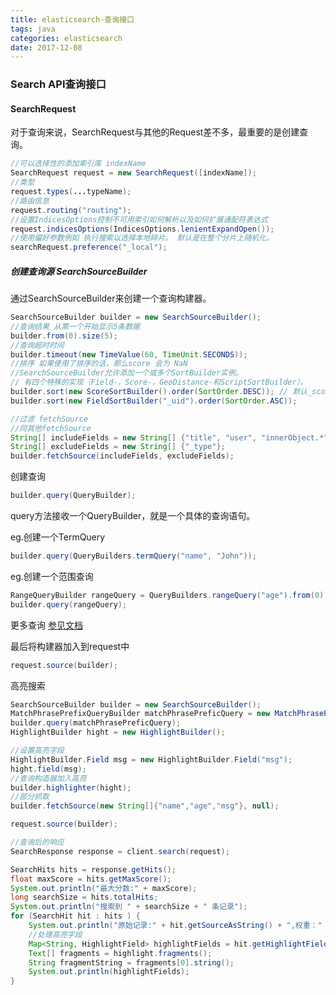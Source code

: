 ```yaml
---
title: elasticsearch-查询接口
tags: java 
categories: elasticsearch
date: 2017-12-08
---
```


### Search API查询接口

#### SearchRequest

对于查询来说，SearchRequest与其他的Request差不多，最重要的是创建查询。

```java
//可以选择性的添加索引库 indexName
SearchRequest request = new SearchRequest([indexName]);
//类型
request.types(...typeName);
//路由信息
request.routing("routing"); 
//设置IndicesOptions控制不可用索引如何解析以及如何扩展通配符表达式
request.indicesOptions(IndicesOptions.lenientExpandOpen()); 
//使用偏好参数例如 执行搜索以选择本地碎片。 默认是在整个分片上随机化。
searchRequest.preference("_local"); 
```

<!-- more -->

##### 创建查询源 SearchSourceBuilder

通过SearchSourceBuilder来创建一个查询构建器。
```java
SearchSourceBuilder builder = new SearchSourceBuilder(); 
//查询结果 从第一个开始显示5条数据
builder.from(0).size(5); 
//查询超时时间
builder.timeout(new TimeValue(60, TimeUnit.SECONDS)); 
//排序 如果使用了排序的话，那么score 会为 NaN
//SearchSourceBuilder允许添加一个或多个SortBuilder实例。 
// 有四个特殊的实现（Field-，Score-，GeoDistance-和ScriptSortBuilder）。
builder.sort(new ScoreSortBuilder().order(SortOrder.DESC)); // 默认_score
builder.sort(new FieldSortBuilder("_uid").order(SortOrder.ASC)); 

//过滤 fetchSource
//同其他fetchSource
String[] includeFields = new String[] {"title", "user", "innerObject.*"};
String[] excludeFields = new String[] {"_type"};
builder.fetchSource(includeFields, excludeFields);

```

创建查询
```java
builder.query(QueryBuilder); 
```
query方法接收一个QueryBuilder，就是一个具体的查询语句。

eg.创建一个TermQuery
```java
builder.query(QueryBuilders.termQuery("name", "John"));
```
eg.创建一个范围查询
```java
RangeQueryBuilder rangeQuery = QueryBuilders.rangeQuery("age").from(0).to(30);
builder.query(rangeQuery);
```
更多查询 [参见文档](https://www.elastic.co/guide/en/elasticsearch/client/java-rest/6.0/java-rest-high-query-builders.html)


最后将构建器加入到request中
```java
request.source(builder);
```

高亮搜索
```java
SearchSourceBuilder builder = new SearchSourceBuilder();
MatchPhrasePrefixQueryBuilder matchPhrasePreficQuery = new MatchPhrasePrefixQueryBuilder("msg", "v");
builder.query(matchPhrasePreficQuery);
HighlightBuilder hight = new HighlightBuilder();

//设置高亮字段
HighlightBuilder.Field msg = new HighlightBuilder.Field("msg");
hight.field(msg);
//查询构造器加入高亮
builder.highlighter(hight);
//部分抓取
builder.fetchSource(new String[]{"name","age","msg"}, null);

request.source(builder);

//查询后的响应
SearchResponse response = client.search(request);

SearchHits hits = response.getHits();
float maxScore = hits.getMaxScore();
System.out.println("最大分数:" + maxScore);
long searchSize = hits.totalHits;
System.out.println("搜索到 " + searchSize + " 条记录");
for (SearchHit hit : hits ) {
    System.out.println("原始记录:" + hit.getSourceAsString() + ",权重：" + hit.getScore());
    //处理高亮字段
    Map<String, HighlightField> highlightFields = hit.getHighlightFields();
    Text[] fragments = highlight.fragments();  
    String fragmentString = fragments[0].string();
    System.out.println(highlightFields);
}
```



